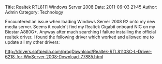 Title: Realtek RTL8111 Windows Server 2008
Date: 2011-06-03 21:45
Author: Admin
Category: Technology

Encountered an issue when loading Windows Server 2008 R2 onto my new
media server. Seems it couldn't find my Realtek Gigabit onboard NIC on
my Biostar A880G+. Anyway after much searching I failure installing the
official realtek driver. I found the following driver which worked and
allowed me to update all my other drivers:

<http://drivers.softpedia.com/progDownload/Realtek-RTL8110SC-L-Driver-6218-for-WinServer-2008-Download-77885.html>
